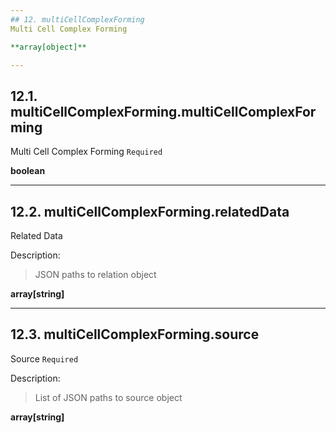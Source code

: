 ```yaml
---
## 12. multiCellComplexForming
Multi Cell Complex Forming  

**array[object]**

---
```

## 12.1. multiCellComplexForming.multiCellComplexForming
Multi Cell Complex Forming  `Required`

**boolean**

---
## 12.2. multiCellComplexForming.relatedData
Related Data  

Description:
> JSON paths to relation object  

**array[string]**

---
## 12.3. multiCellComplexForming.source
Source  `Required`

Description:
> List of JSON paths to source object  

**array[string]**
